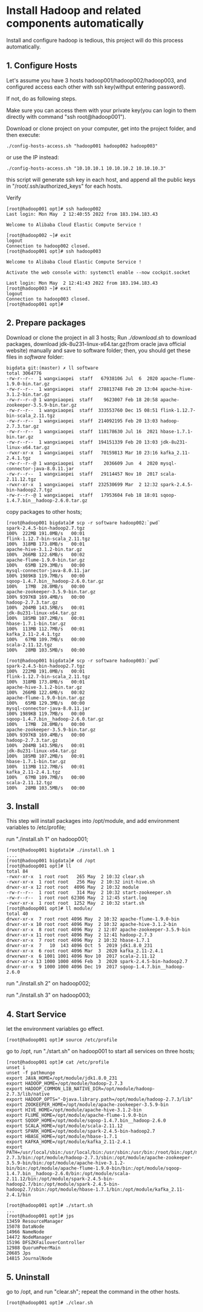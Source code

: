 # Install Hadoop and related components automatically

Install and configure hadoop is tedious, this project will do this process automatically.

## 1. Configure Hosts
Let's assume you have 3 hosts  hadoop001/hadoop002/hadoop003, and configured access each other with ssh key(withput entering password).

If not, do as following steps.

Make sure you can access them with your private key(you can login to them directly with command "ssh root@hadoop001").

Download or clone project on your computer, get into the project folder, and then execute:
```shell
./config-hosts-access.sh "hadoop001 hadoop002 hadoop003"
```
or use the IP instead:
```shell
./config-hosts-access.sh "10.10.10.1 10.10.10.2 10.10.10.3"
```
this script will generate ssh key in each host, and append all the public keys in "/root/.ssh/authorized_keys" for each hosts.

Verify
```shell
[root@hadoop001 opt]# ssh hadoop002
Last login: Mon May  2 12:40:55 2022 from 183.194.183.43

Welcome to Alibaba Cloud Elastic Compute Service !

[root@hadoop002 ~]# exit
logout
Connection to hadoop002 closed.
[root@hadoop001 opt]# ssh hadoop003

Welcome to Alibaba Cloud Elastic Compute Service !

Activate the web console with: systemctl enable --now cockpit.socket

Last login: Mon May  2 12:41:43 2022 from 183.194.183.43
[root@hadoop003 ~]# exit
logout
Connection to hadoop003 closed.
[root@hadoop001 opt]#
```

## 2. Prepare packages
Download or clone the project in all 3 hosts;
Run _./download.sh_ to download packages,
download jdk-8u231-linux-x64.tar.gz(from oracle java official website) manually and save to software folder;
then, you should get these files in _software_ folder:
```shell
bigdata git:(master) ✗ ll software
total 3064776
-rw-r--r--  1 wangxiaopei  staff   67938106 Jul  6  2020 apache-flume-1.9.0-bin.tar.gz
-rw-r--r--  1 wangxiaopei  staff  278813748 Feb 20 13:04 apache-hive-3.1.2-bin.tar.gz
-rw-r--r--@ 1 wangxiaopei  staff    9623007 Feb 18 20:58 apache-zookeeper-3.5.9-bin.tar.gz
-rw-r--r--  1 wangxiaopei  staff  333553760 Dec 15 08:51 flink-1.12.7-bin-scala_2.11.tgz
-rw-r--r--  1 wangxiaopei  staff  214092195 Feb 20 13:03 hadoop-2.7.3.tar.gz
-rw-r--r--  1 wangxiaopei  staff  118178630 Jul 16  2021 hbase-1.7.1-bin.tar.gz
-rw-r--r--  1 wangxiaopei  staff  194151339 Feb 20 13:03 jdk-8u231-linux-x64.tar.gz
-rwxr-xr-x  1 wangxiaopei  staff   70159813 Mar 10 23:16 kafka_2.11-2.4.1.tgz
-rw-r--r--@ 1 wangxiaopei  staff    2036609 Jun  4  2020 mysql-connector-java-8.0.11.jar
-rw-r--r--  1 wangxiaopei  staff   29114457 Nov 10  2017 scala-2.11.12.tgz
-rwxr-xr-x  1 wangxiaopei  staff  232530699 Mar  2 12:32 spark-2.4.5-bin-hadoop2.7.tgz
-rw-r--r--@ 1 wangxiaopei  staff   17953604 Feb 18 18:01 sqoop-1.4.7.bin__hadoop-2.6.0.tar.gz
```

copy packages to other hosts;
```shell
[root@hadoop001 bigdata]# scp -r software hadoop002:`pwd`
spark-2.4.5-bin-hadoop2.7.tgz                                        100%  222MB 191.0MB/s   00:01
flink-1.12.7-bin-scala_2.11.tgz                                      100%  318MB 173.8MB/s   00:01
apache-hive-3.1.2-bin.tar.gz                                         100%  266MB 122.6MB/s   00:02
apache-flume-1.9.0-bin.tar.gz                                        100%   65MB 129.3MB/s   00:00
mysql-connector-java-8.0.11.jar                                      100% 1989KB 119.7MB/s   00:00
sqoop-1.4.7.bin__hadoop-2.6.0.tar.gz                                 100%   17MB  28.0MB/s   00:00
apache-zookeeper-3.5.9-bin.tar.gz                                    100% 9397KB 169.4MB/s   00:00
hadoop-2.7.3.tar.gz                                                  100%  204MB 143.5MB/s   00:01
jdk-8u231-linux-x64.tar.gz                                           100%  185MB 107.2MB/s   00:01
hbase-1.7.1-bin.tar.gz                                               100%  113MB 112.7MB/s   00:01
kafka_2.11-2.4.1.tgz                                                 100%   67MB 109.7MB/s   00:00
scala-2.11.12.tgz                                                    100%   28MB 103.5MB/s   00:00

[root@hadoop001 bigdata]# scp -r software hadoop003:`pwd`
spark-2.4.5-bin-hadoop2.7.tgz                                        100%  222MB 191.0MB/s   00:01
flink-1.12.7-bin-scala_2.11.tgz                                      100%  318MB 173.8MB/s   00:01
apache-hive-3.1.2-bin.tar.gz                                         100%  266MB 122.6MB/s   00:02
apache-flume-1.9.0-bin.tar.gz                                        100%   65MB 129.3MB/s   00:00
mysql-connector-java-8.0.11.jar                                      100% 1989KB 119.7MB/s   00:00
sqoop-1.4.7.bin__hadoop-2.6.0.tar.gz                                 100%   17MB  28.0MB/s   00:00
apache-zookeeper-3.5.9-bin.tar.gz                                    100% 9397KB 169.4MB/s   00:00
hadoop-2.7.3.tar.gz                                                  100%  204MB 143.5MB/s   00:01
jdk-8u231-linux-x64.tar.gz                                           100%  185MB 107.2MB/s   00:01
hbase-1.7.1-bin.tar.gz                                               100%  113MB 112.7MB/s   00:01
kafka_2.11-2.4.1.tgz                                                 100%   67MB 109.7MB/s   00:00
scala-2.11.12.tgz                                                    100%   28MB 103.5MB/s   00:00

```
## 3. Install

This step will install packages into /opt/module, and add environment variables to /etc/profile;

run "./install.sh 1" on hadoop001;
```shell
[root@hadoop001 bigdata]# ./install.sh 1
....
[root@hadoop001 bigdata]# cd /opt
[root@hadoop001 opt]# ll
total 84
-rwxr-xr-x  1 root root   265 May  2 10:32 clear.sh
-rwxr-xr-x  1 root root   256 May  2 10:32 init-hive.sh
drwxr-xr-x 12 root root  4096 May  2 10:32 module
-rw-r--r--  1 root root   314 May  2 10:32 start-zookeeper.sh
-rw-r--r--  1 root root 62306 May  2 12:45 start.log
-rwxr-xr-x  1 root root  1252 May  2 10:32 start.sh
[root@hadoop001 opt]# ll module/
total 40
drwxr-xr-x  7 root root 4096 May  2 10:32 apache-flume-1.9.0-bin
drwxr-xr-x 10 root root 4096 May  2 10:32 apache-hive-3.1.2-bin
drwxr-xr-x  8 root root 4096 May  2 12:07 apache-zookeeper-3.5.9-bin
drwxr-xr-x 11 root root 4096 May  2 12:41 hadoop-2.7.3
drwxr-xr-x  7 root root 4096 May  2 10:32 hbase-1.7.1
drwxr-xr-x  7   10  143 4096 Oct  5  2019 jdk1.8.0_231
drwxr-xr-x  6 root root 4096 Mar  3  2020 kafka_2.11-2.4.1
drwxrwxr-x  6 1001 1001 4096 Nov 10  2017 scala-2.11.12
drwxr-xr-x 13 1000 1000 4096 Feb  3  2020 spark-2.4.5-bin-hadoop2.7
drwxr-xr-x  9 1000 1000 4096 Dec 19  2017 sqoop-1.4.7.bin__hadoop-2.6.0
```
run "./install.sh 2" on hadoop002;

run "./install.sh 3" on hadoop003;


## 4. Start Service
let the environment variables go effect.
```shell
[root@hadoop001 opt]# source /etc/profile
```
go to /opt, run "./start.sh" on hadoop001 to start all services on three hosts;
```shell
[root@hadoop001 opt]# cat /etc/profile
unset i
unset -f pathmunge
export JAVA_HOME=/opt/module/jdk1.8.0_231
export HADOOP_HOME=/opt/module/hadoop-2.7.3
export HADOOP_COMMON_LIB_NATIVE_DIR=/opt/module/hadoop-2.7.3/lib/native
export HADOOP_OPTS="-Djava.library.path=/opt/module/hadoop-2.7.3/lib"
export ZOOKEEPER_HOME=/opt/module/apache-zookeeper-3.5.9-bin
export HIVE_HOME=/opt/module/apache-hive-3.1.2-bin
export FLUME_HOME=/opt/module/apache-flume-1.9.0-bin
export SQOOP_HOME=/opt/module/sqoop-1.4.7.bin__hadoop-2.6.0
export SCALA_HOME=/opt/module/scala-2.11.12
export SPARK_HOME=/opt/module/spark-2.4.5-bin-hadoop2.7
export HBASE_HOME=/opt/module/hbase-1.7.1
export KAFKA_HOME=/opt/module/kafka_2.11-2.4.1
export PATH=/usr/local/sbin:/usr/local/bin:/usr/sbin:/usr/bin:/root/bin:/opt/module/jdk1.8.0_231/bin:/opt/module/hadoop-2.7.3/bin:/opt/module/hadoop-2.7.3/sbin:/opt/module/apache-zookeeper-3.5.9-bin/bin:/opt/module/apache-hive-3.1.2-bin/bin:/opt/module/apache-flume-1.9.0-bin/bin:/opt/module/sqoop-1.4.7.bin__hadoop-2.6.0/bin:/opt/module/scala-2.11.12/bin:/opt/module/spark-2.4.5-bin-hadoop2.7/bin:/opt/module/spark-2.4.5-bin-hadoop2.7/sbin:/opt/module/hbase-1.7.1/bin:/opt/module/kafka_2.11-2.4.1/bin

[root@hadoop001 opt]# ./start.sh
...
[root@hadoop001 opt]# jps
13459 ResourceManager
15078 DataNode
14966 NameNode
14472 NodeManager
15196 DFSZKFailoverController
12988 QuorumPeerMain
20685 Jps
14815 JournalNode
```

## 5. Uninstall
go to /opt, and run "clear.sh"; repeat the command in the other hosts.
```shell
[root@hadoop001 opt]# ./clear.sh
```

